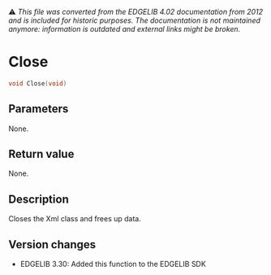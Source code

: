 :warning: _This file was converted from the EDGELIB 4.02 documentation from 2012 and is included for historic purposes. The documentation is not maintained anymore: information is outdated and external links might be broken._

# Close


```c++
void Close(void)
```

## Parameters
None.

## Return value
None.

## Description
Closes the Xml class and frees up data.

## Version changes
- EDGELIB 3.30: Added this function to the EDGELIB SDK

